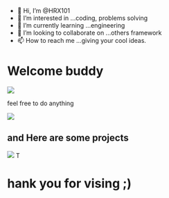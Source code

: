 - 👋 Hi, I’m @HRX101
- 👀 I’m interested in ...coding, problems solving 
- 🌱 I’m currently learning ...engineering 
- 💞️ I’m looking to collaborate on ...others framework 
- 📫 How to reach me ...giving your cool ideas. 

<!---
HRX101/HRX101 is a ✨ special ✨ repository because its `README.md` (this file) appears on your GitHub profile.
You can click the Preview link to take a look at your changes.
--->

<h1>Welcome buddy</h1>
<img src="https://media.tenor.com/images/84fd3bdacf65d4306ead414fcf2a16f6/tenor.gif">   <p>feel free to do anything</p> <img src="https://th.bing.com/th/id/R.e4961f8aa790fcb7a9631d2cd2cd12a8?rik=lRDYimpZfg8ldw&riu=http%3a%2f%2fimg1.wikia.nocookie.net%2f__cb20140808110649%2fclubpenguin%2fimages%2fa%2fa1%2fAction_Dance_Light_Blue.gif&ehk=aKaqK76eeRqG%2bQo3YqF8EW2%2fuH%2fbSruJXuZ9mngNoss%3d&risl=&pid=ImgRaw&r=0">
<h2>and Here are some projects </h2>
<img src="https://i.imgur.com/tRqTIdl.gif">
T<h1>hank you for vising ;)</h1>
